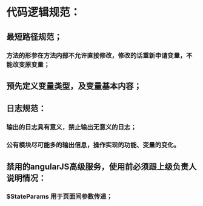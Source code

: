 # 代码逻辑规范：

## 最短路径规范；

### 方法的形参在方法内部不允许直接修改，修改的话重新申请变量，不能改变原变量；

## 预先定义变量类型，及变量基本内容；

## 日志规范：

### 输出的日志具有意义，禁止输出无意义的日志；

### 公有模块尽可能多的输出信息，操作实现的功能、变量的变化。

## 禁用的angularJS高级服务，使用前必须跟上级负责人说明情况：

### $StateParams        用于页面间参数传递；


